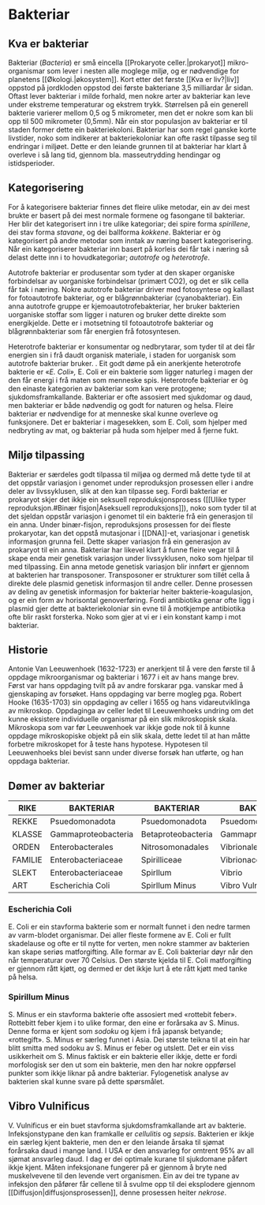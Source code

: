 # Bakteriar

## Kva er bakteriar
Bakteriar (_Bacteria_) er små eincella [[Prokaryote celler.|prokaryot]] mikro-organismar som lever i nesten alle moglege miljø, og er nødvendige for planetens [[Økologi.|økosystem]]. Kort etter det første [[Kva er liv?|liv]] oppstod på jordkloden oppstod dei første bakteriane 3,5 milliardar år sidan. Oftast lever bakteriar i milde forhald, men nokre arter av bakteriar kan leve under ekstreme temperaturar og ekstrem trykk. Størrelsen på ein generell bakterie varierer mellom 0,5 og 5 mikrometer, men det er nokre som kan bli opp til 500 mikrometer (0,5mm). Når ein stor populasjon av bakteriar er til staden former dette ein bakteriekoloni. Bakteriar har som regel ganske korte livstider, noko som indikerer at bakteriekoloniar kan ofte raskt tilpasse seg til endringar i miljøet. Dette er den leiande grunnen til at bakteriar har klart å overleve i så lang tid, gjennom bla. masseutrydding hendingar og istidsperioder. 


## Kategorisering
For å kategorisere bakteriar finnes det fleire ulike metodar, ein av dei mest brukte er basert på dei mest normale formene og fasongane til bakteriar. Her blir det kategorisert inn i tre ulike kategoriar; dei spire forma _spirillene_, dei stav forma _stavane_, og dei ballforma _kokkene_. Bakteriar er òg kategorisert på andre metodar som inntak av næring basert kategorisering. Når ein kategoriserer bakteriar inn basert på korleis dei får tak i næring så delast dette inn i to hovudkategoriar; *autotrofe* og *heterotrofe*.

Autotrofe bakteriar er produsentar som tyder at den skaper organiske forbindelsar av uorganiske forbindelsar (primært CO2), og det er slik cella får tak i næring.  Nokre autotrofe bakteriar driver med fotosyntese og kallast for fotoautotrofe bakteriar, og er blågrønnbakteriar (cyanobakteriar). Ein anna autotrofe gruppe er kjemoautotrofebakteriar, her bruker bakterien uorganiske stoffar som ligger i naturen og bruker dette direkte som energikjelde. Dette er i motsetning til fotoautotrofe bakteriar og blågrønnbakteriar som får energien frå fotosyntesen. 

Heterotrofe bakteriar er konsumentar og nedbrytarar, som tyder til at dei får energien sin i frå daudt organisk materiale, i staden for uorganisk som autotrofe bakteriar bruker. . Eit godt døme på ein anerkjente heterotrofe bakterie er «_E. Coli»,_ E. Coli er ein bakterie som ligger naturleg i magen der den får energi i frå maten som menneske spis.  Heterotrofe bakteriar er òg den einaste kategorien av bakteriar som kan vere protogene; sjukdomsframkallande. Bakteriar er ofte assosiert med sjukdomar og daud, men bakteriar er både nødvendig og godt for naturen og helsa. Fleire bakteriar er nødvendige for at menneske skal kunne overleve og funksjonere. Det er bakteriar i magesekken, som E. Coli, som hjelper med nedbryting av mat, og bakteriar på huda som hjelper med å fjerne fukt. 


## Miljø tilpassing

Bakteriar er særdeles godt tilpassa til miljøa og dermed må dette tyde til at det oppstår variasjon i genomet under reproduksjon prosessen eller i andre deler av livssyklusen, slik at den kan tilpasse seg. Fordi bakteriar er prokaryot skjer det ikkje ein seksuell reproduksjonsprosess ([[Ulike typer reproduksjon.#Binær fisjon|Aseksuell reproduksjons]]), noko som tyder til at det sjeldan oppstår variasjon i genomet til ein bakterie frå ein generasjon til ein anna. Under binær-fisjon, reproduksjons prosessen for dei fleste prokaryotar, kan det oppstå mutasjonar i [[DNA]]-et, variasjonar i genetisk informasjon grunna feil. Dette skaper variasjon frå ein generasjon av prokaryot til ein anna. Bakteriar har likevel klart å funne fleire vegar til å skape enda meir genetisk variasjon under livssyklusen, noko som hjelpar til med tilpassing. Ein anna metode genetisk variasjon blir innført er gjennom at bakterien har transposoner. Transposoner er strukturer som tillét cella å direkte dele plasmid genetisk informasjon til andre celler. Denne prosessen av deling av genetisk informasjon for bakteriar heiter bakterie-koagulasjon, og er ein form av horisontal genoverføring. Fordi antibiotika genar ofte ligg i plasmid gjer dette at bakteriekoloniar sin evne til å motkjempe antibiotika ofte blir raskt forsterka. Noko som gjer at vi er i ein konstant kamp i mot bakteriar. 

## Historie

Antonie Van Leeuwenhoek (1632-1723) er anerkjent til å vere den første til å oppdage mikroorganismar og bakteriar i 1677 i eit av hans mange brev. Først var hans oppdaging tvilt på av andre forskarar pga. vanskar med å gjenskaping av forsøket. Hans oppdaging var berre mogleg pga. Robert Hooke (1635-1703) sin oppdaging av celler i 1655 og hans vidareutviklinga av mikroskop. Oppdaginga av celler ledet til Leeuwenhoeks undring om det kunne eksistere individuelle organismar på ein slik mikroskopisk skala. Mikroskopa som var før Leeuwenhoek var ikkje gode nok til å kunne oppdage mikroskopiske objekt på ein slik skala, dette ledet til at han måtte forbetre mikroskopet for å teste hans hypotese. Hypotesen til Leeuwenhoeks blei bevist sann under diverse forsøk han utførte, og han oppdaga bakteriar.

## Dømer av bakteriar

| RIKE    | BAKTERIAR           | BAKTERIAR          | BAKTERIAR           |
| ------- | ------------------- | ------------------ | ------------------- |
| REKKE   | Psuedomonadota      | Psuedomonadota     | Psuedomonadota      |
| KLASSE  | Gammaproteobacteria | Betaproteobacteria | Gammaproteobacteria |
| ORDEN   | Enterobacterales    | Nitrosomonadales   | Vibrionales         |
| FAMILIE | Enterobacteriaceae  | Spirilliceae       | Vibrionaceae        |
| SLEKT   | Enterobacteriaceae  | Spirllum           | Vibrio              |
| ART        |      Escherichia Coli               |     Spirllum Minus               |          Vibro Vulnificus           |
### Escherichia Coli

E. Coli er ein stavforma bakterie som er normalt funnet i den nedre tarmen av varm-blodet organismar. Dei aller fleste formene av E. Coli er fullt skadelause og ofte er til nytte for verten, men nokre stammer av bakterien kan skape seriøs matforgifting. Alle formar av E. Coli bakteriar døyr når den når temperaturar over 70 Celsius. Den største kjelda til E. Coli matforgifting er gjennom rått kjøtt, og dermed er det ikkje lurt å ete rått kjøtt med tanke på helsa. 


### Spirillum Minus
S. Minus er ein stavforma bakterie ofte assosiert med «rottebit feber». Rottebitt feber kjem i to ulike formar, den eine er forårsaka av S. Minus. Denne forma er kjent som _sodoku_ og kjem i frå japansk betyande; «rottegift». S. Minus er særleg funnet i Asia. Dei største teikna til at ein har blitt smitta med sodoku av S. Minus er feber og utslett. Det er ein viss usikkerheit om S. Minus faktisk er ein bakterie eller ikkje, dette er fordi morfologisk ser den ut som ein bakterie, men den har nokre oppførsel punkter som ikkje liknar på andre bakteriar. Fylogenetisk analyse av bakterien skal kunne svare på dette spørsmålet. 


## Vibro Vulnificus
V. Vulnificus er ein buet stavforma sjukdomsframkallande art av bakterie. Infeksjonstypane den kan framkalle er _cellulitis_ og _sepsis_. Bakterien er ikkje ein særleg kjent bakterie, men den er den leiande årsaka til sjømat forårsaka daud i mange land. I USA er den ansvarleg for omtrent 95% av all sjømat ansvarleg daud. I dag er dei optimale kurane til sjukdomane påført ikkje kjent. Måten infeksjonane fungerer på er gjennom å bryte ned muskelvevene til den levende vert organismen. Ein av dei tre typane av infeksjon den påfører får cellene til å svulme opp til dei eksplodere gjennom [[Diffusjon|diffusjonsprosessen]], denne prosessen heiter _nekrose_. 